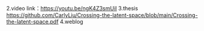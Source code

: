 2.video link：https://youtu.be/ngK4Z3smUiI
3.thesis https://github.com/CarlyLiu/Crossing-the-latent-space/blob/main/Crossing-the-latent-space.pdf
4.weblog
